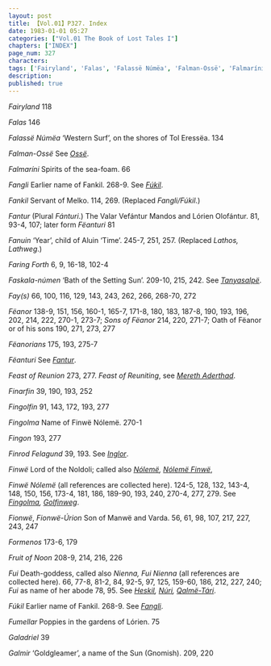 ```yaml
---
layout: post
title: 【Vol.01】P327. Index
date: 1983-01-01 05:27
categories: ["Vol.01 The Book of Lost Tales I"]
chapters: ["INDEX"]
page_num: 327
characters: 
tags: ['Fairyland', 'Falas', 'Falassë Númëa', 'Falman-Ossë', 'Falmaríni', 'Fangli', 'Fankil', 'Fantur', 'Fëanturi', 'Fanuin', 'Faring Forth', 'Faskala-númen', 'Fay(s)', 'Fëanor', 'Sons of Fëanor', 'Oath of Fëanor', 'Fëanorians', 'Fëanturi', 'Feast of Reunion', 'Finarfin', 'Fingolfin', 'Fingolma', 'Fingon', 'Finrod Felagund', 'Finwë', 'Finwë Nólemë', 'Fionwë', 'Fionwë-Úrion', 'Formenos', 'Fruit of Noon', 'Fui', 'Fúkil', 'Fumellar', 'Galadriel', 'Galmir']
description: 
published: true
---
```


<I>Fairyland</I> 118

<I>Falas</I> 146

<I>Falassë Númëa</I> ‘Western Surf’, on the shores of Tol Eressëa. 134

<I>Falman-Ossë</I> See <I>[Ossë]({{site.baseurl}}/tags#Ossë)</I>.

<I>Falmaríni</I> Spirits of the sea-foam. 66

<I>Fangli</I> Earlier name of Fankil. 268-9. See <I>[Fúkil]({{site.baseurl}}/tags#Fúkil)</I>.

<I>Fankil</I> Servant of Melko. 114, 269. (Replaced <I>Fangli/Fúkil</I>.)

<I>Fantur</I> (Plural <I>Fánturi</I>.) The Valar Vefántur Mandos and Lórien Olofántur. 81, 93-4, 107; later form <I>Fëanturi</I> 81

<I>Fanuin</I> ‘Year’, child of Aluin ‘Time’. 245-7, 251, 257. (Replaced <I>Lathos, Lathweg</I>.)

<I>Faring Forth</I>   6, 9, 16-18, 102-4

<I>Faskala-númen</I> ‘Bath of the Setting Sun’. 209-10, 215, 242. See <I>[Tanyasalpë]({{site.baseurl}}/tags#Tanyasalpë)</I>.

<I>Fay(s)</I> 66, 100, 116, 129, 143, 243, 262, 266, 268-70, 272

<I>Fëanor</I> 138-9, 151, 156, 160-1, 165-7, 171-8, 180, 183, 187-8, 190, 193, 196, 202, 214, 222, 270-1, 273-7; <I>Sons of Fëanor</I> 214, 220, 271-7; Oath of Fëanor or of his sons 190, 271, 273, 277

<I>Fëanorians</I> 175, 193, 275-7

<I>Fëanturi</I> See <I>[Fantur]({{site.baseurl}}/tags#Fantur)</I>.

<I>Feast of Reunion</I> 273, 277. <I>Feast of Reuniting</I>, see <I>[Mereth Aderthad]({{site.baseurl}}/tags#Mereth%20Aderthad)</I>.

<I>Finarfin</I> 39, 190, 193, 252

<I>Fingolfin</I> 91, 143, 172, 193, 277

<I>Fingolma</I> Name of Finwë Nólemë. 270-1

<I>Fingon</I> 193, 277

<I>Finrod Felagund</I> 39, 193. See <I>[Inglor]({{site.baseurl}}/tags#Inglor)</I>.

<I>Finwë</I> Lord of the Noldoli; called also <I>[Nólemë]({{site.baseurl}}/tags#Nólemë), [Nólemë Finwë]({{site.baseurl}}/tags#Nólemë%20Finwë)</I>,

<I>Finwë Nólemë</I> (all references are collected here). 124-5, 128, 132, 143-4, 148, 150, 156, 173-4, 181, 186, 189-90, 193, 240, 270-4, 277, 279. See <I>[Fingolma]({{site.baseurl}}/tags#Fingolma), [Golfinweg]({{site.baseurl}}/tags#Golfinweg)</I>.

<I>Fionwë</I>, <I>Fionwë-Úrion</I> Son of Manwë and Varda. 56, 61, 98, 107, 217, 227, 243, 247

<I>Formenos</I> 173-6, 179

<I>Fruit of Noon</I> 208-9, 214, 216, 226

<I>Fui</I> Death-goddess, called also <I>Nienna, Fui Nienna</I> (all references are collected here). 66, 77-8, 81-2, 84, 92-5, 97, 125, 159-60, 186, 212, 227, 240; <I>Fui</I> as name of her abode 78, 95. See <I>[Heskil]({{site.baseurl}}/tags#Heskil), [Núri]({{site.baseurl}}/tags#Núri), [Qalmë-Tári]({{site.baseurl}}/tags#Qalmë-Tári)</I>.

<I>Fúkil</I> Earlier name of Fankil. 268-9. See <I>[Fangli]({{site.baseurl}}/tags#Fangli)</I>.

<I>Fumellar</I> Poppies in the gardens of Lórien. 75

<I>Galadriel</I> 39

<I>Galmir</I> ‘Goldgleamer’, a name of the Sun (Gnomish). 209, 220

